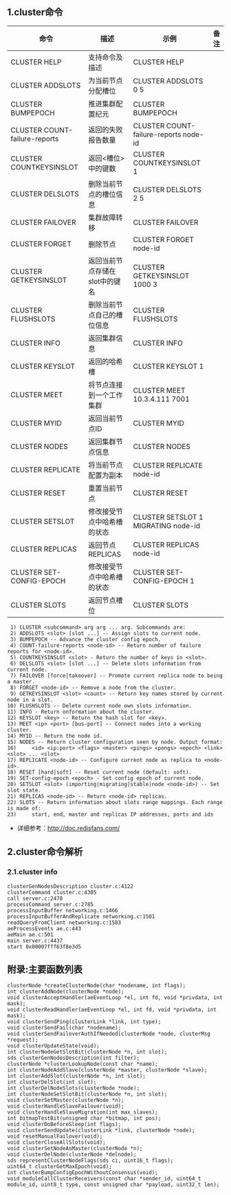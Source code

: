 ## 1.cluster命令
命令                           | 描述            | 示例                            |  备注 
------------                  |--------------   |----------                      |  -----
CLUSTER HELP                  | 支持命令及描述     |  CLUSTER HELP                  |   
CLUSTER ADDSLOTS              | 为当前节点分配槽位  | CLUSTER ADDSLOTS 0 5          | 
CLUSTER BUMPEPOCH             | 推进集群配置纪元    | CLUSTER BUMPEPOCH             |
CLUSTER COUNT-failure-reports | 返回的失败报告数量  | CLUSTER COUNT-failure-reports node-id |
CLUSTER COUNTKEYSINSLOT       | 返回<槽位>中的键数  |  CLUSTER COUNTKEYSINSLOT 1    |  
CLUSTER DELSLOTS              | 删除当前节点的槽位信息| CLUSTER DELSLOTS 2 5        | 
CLUSTER FAILOVER              | 集群故障转移       | CLUSTER FAILOVER             |
CLUSTER FORGET                | 删除节点          | CLUSTER FORGET node-id      |
CLUSTER GETKEYSINSLOT         | 返回当前节点存储在slot中的键名 |  CLUSTER GETKEYSINSLOT 1000 3 | 
CLUSTER FLUSHSLOTS            | 删除当前节点自己的槽位信息     | CLUSTER FLUSHSLOTS |
CLUSTER INFO                  | 返回集群信息                | CLUSTER INFO    |
CLUSTER KEYSLOT               | 返回的哈希槽                | CLUSTER KEYSLOT 1 |
CLUSTER MEET                  | 将节点连接到一个工作集群       | CLUSTER MEET 10.3.4.111 7001 |
CLUSTER MYID                  | 返回当前节点ID               | CLUSTER MYID   |
CLUSTER NODES                 | 返回集群节点信息              | CLUSTER NODES  |
CLUSTER REPLICATE             | 将当前节点配置为副本              | CLUSTER REPLICATE node-id |
CLUSTER RESET                 | 重置当前节点              | CLUSTER RESET   |
CLUSTER SETSLOT               | 修改接受节点中哈希槽的状态  | CLUSTER SETSLOT 1  MIGRATING node-id|
CLUSTER REPLICAS              | 返回节点REPLICAS         | CLUSTER REPLICAS node-id |
CLUSTER SET-CONFIG-EPOCH      | 修改接受节点中哈希槽的状态  | CLUSTER SET-CONFIG-EPOCH 1|
CLUSTER SLOTS                 | 返回节点槽位                | CLUSTER SLOTS     | 


```
 1) CLUSTER <subcommand> arg arg ... arg. Subcommands are:
 2) ADDSLOTS <slot> [slot ...] -- Assign slots to current node.
 3) BUMPEPOCH -- Advance the cluster config epoch.
 4) COUNT-failure-reports <node-id> -- Return number of failure reports for <node-id>.
 5) COUNTKEYSINSLOT <slot> - Return the number of keys in <slot>.
 6) DELSLOTS <slot> [slot ...] -- Delete slots information from current node.
 7) FAILOVER [force|takeover] -- Promote current replica node to being a master.
 8) FORGET <node-id> -- Remove a node from the cluster.
 9) GETKEYSINSLOT <slot> <count> -- Return key names stored by current node in a slot.
10) FLUSHSLOTS -- Delete current node own slots information.
11) INFO - Return onformation about the cluster.
12) KEYSLOT <key> -- Return the hash slot for <key>.
13) MEET <ip> <port> [bus-port] -- Connect nodes into a working cluster.
14) MYID -- Return the node id.
15) NODES -- Return cluster configuration seen by node. Output format:
16)     <id> <ip:port> <flags> <master> <pings> <pongs> <epoch> <link> <slot> ... <slot>
17) REPLICATE <node-id> -- Configure current node as replica to <node-id>.
18) RESET [hard|soft] -- Reset current node (default: soft).
19) SET-config-epoch <epoch> - Set config epoch of current node.
20) SETSLOT <slot> (importing|migrating|stable|node <node-id>) -- Set slot state.
21) REPLICAS <node-id> -- Return <node-id> replicas.
22) SLOTS -- Return information about slots range mappings. Each range is made of:
23)     start, end, master and replicas IP addresses, ports and ids
```

* 详细参考：http://doc.redisfans.com/

## 2.cluster命令解析

### 2.1.cluster info

```
clusterGenNodesDescription cluster.c:4122
clusterCommand cluster.c:4305
call server.c:2478
processCommand server.c:2785
processInputBuffer networking.c:1466
processInputBufferAndReplicate networking.c:1501
readQueryFromClient networking.c:1583
aeProcessEvents ae.c:443
aeMain ae.c:501
main server.c:4437
start 0x00007fff63f8e3d5

```

## 附录:主要函数列表

```
clusterNode *createClusterNode(char *nodename, int flags);
int clusterAddNode(clusterNode *node);
void clusterAcceptHandler(aeEventLoop *el, int fd, void *privdata, int mask);
void clusterReadHandler(aeEventLoop *el, int fd, void *privdata, int mask);
void clusterSendPing(clusterLink *link, int type);
void clusterSendFail(char *nodename);
void clusterSendFailoverAuthIfNeeded(clusterNode *node, clusterMsg *request);
void clusterUpdateState(void);
int clusterNodeGetSlotBit(clusterNode *n, int slot);
sds clusterGenNodesDescription(int filter);
clusterNode *clusterLookupNode(const char *name);
int clusterNodeAddSlave(clusterNode *master, clusterNode *slave);
int clusterAddSlot(clusterNode *n, int slot);
int clusterDelSlot(int slot);
int clusterDelNodeSlots(clusterNode *node);
int clusterNodeSetSlotBit(clusterNode *n, int slot);
void clusterSetMaster(clusterNode *n);
void clusterHandleSlaveFailover(void);
void clusterHandleSlaveMigration(int max_slaves);
int bitmapTestBit(unsigned char *bitmap, int pos);
void clusterDoBeforeSleep(int flags);
void clusterSendUpdate(clusterLink *link, clusterNode *node);
void resetManualFailover(void);
void clusterCloseAllSlots(void);
void clusterSetNodeAsMaster(clusterNode *n);
void clusterDelNode(clusterNode *delnode);
sds representClusterNodeFlags(sds ci, uint16_t flags);
uint64_t clusterGetMaxEpoch(void);
int clusterBumpConfigEpochWithoutConsensus(void);
void moduleCallClusterReceivers(const char *sender_id, uint64_t module_id, uint8_t type, const unsigned char *payload, uint32_t len);
```